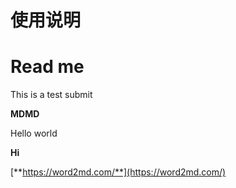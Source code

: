 # 使用说明

# Read me

This is a test submit

**MDMD**

Hello world

**Hi**

[**https://word2md.com/**](https://word2md.com/)
